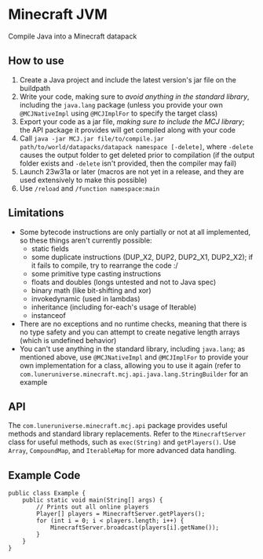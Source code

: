 # Minecraft JVM
Compile Java into a Minecraft datapack

## How to use
1. Create a Java project and include the latest version's jar file on the buildpath
2. Write your code, making sure to *avoid anything in the standard library*, including the `java.lang` package (unless you provide your own `@MCJNativeImpl` using `@MCJImplFor` to specify the target class)
3. Export your code as a jar file, *making sure to include the MCJ library*; the API package it provides will get compiled along with your code
4. Call `java -jar MCJ.jar file/to/compile.jar path/to/world/datapacks/datapack namespace [-delete]`, where `-delete` causes the output folder to get deleted prior to compilation (if the output folder exists and `-delete` isn't provided, then the compiler may fail)
5. Launch 23w31a or later (macros are not yet in a release, and they are used extensively to make this possible)
6. Use `/reload` and `/function namespace:main`

## Limitations
* Some bytecode instructions are only partially or not at all implemented, so these things aren't currently possible:
  * static fields
  * some duplicate instructions (DUP_X2, DUP2, DUP2_X1, DUP2_X2); if it fails to compile, try to rearrange the code :/
  * some primitive type casting instructions
  * floats and doubles (longs untested and not to Java spec)
  * binary math (like bit-shifting and xor)
  * invokedynamic (used in lambdas)
  * inheritance (including for-each's usage of Iterable)
  * instanceof
* There are no exceptions and no runtime checks, meaning that there is no type safety and you can attempt to create negative length arrays (which is undefined behavior)
* You can't use anything in the standard library, including `java.lang`; as mentioned above, use `@MCJNativeImpl` and `@MCJImplFor` to provide your own implementation for a class, allowing you to use it again (refer to `com.luneruniverse.minecraft.mcj.api.java.lang.StringBuilder` for an example

## API
The `com.luneruniverse.minecraft.mcj.api` package provides useful methods and standard library replacements. Refer to the `MinecraftServer` class for useful methods, such as `exec(String)` and `getPlayers()`. Use `Array`, `CompoundMap`, and `IterableMap` for more advanced data handling.

## Example Code
```
public class Example {
	public static void main(String[] args) {
		// Prints out all online players
		Player[] players = MinecraftServer.getPlayers();
		for (int i = 0; i < players.length; i++) {
			MinecraftServer.broadcast(players[i].getName());
		}
	}
}
```